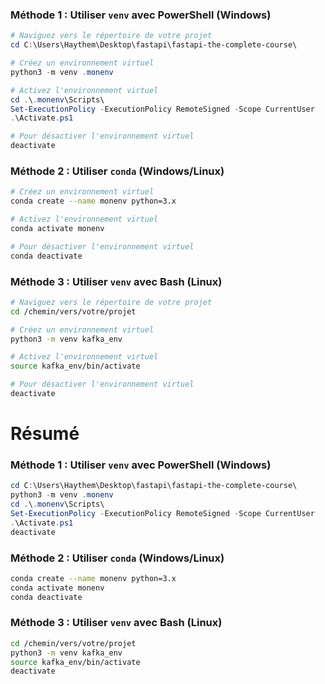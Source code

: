 ### Méthode 1 : Utiliser `venv` avec PowerShell (Windows)

```powershell
# Naviguez vers le répertoire de votre projet
cd C:\Users\Haythem\Desktop\fastapi\fastapi-the-complete-course\

# Créez un environnement virtuel
python3 -m venv .monenv

# Activez l'environnement virtuel
cd .\.monenv\Scripts\
Set-ExecutionPolicy -ExecutionPolicy RemoteSigned -Scope CurrentUser
.\Activate.ps1

# Pour désactiver l'environnement virtuel
deactivate
```

### Méthode 2 : Utiliser `conda` (Windows/Linux)

```bash
# Créez un environnement virtuel
conda create --name monenv python=3.x

# Activez l'environnement virtuel
conda activate monenv

# Pour désactiver l'environnement virtuel
conda deactivate
```

### Méthode 3 : Utiliser `venv` avec Bash (Linux)

```bash
# Naviguez vers le répertoire de votre projet
cd /chemin/vers/votre/projet

# Créez un environnement virtuel
python3 -m venv kafka_env

# Activez l'environnement virtuel
source kafka_env/bin/activate

# Pour désactiver l'environnement virtuel
deactivate
```
# Résumé
### Méthode 1 : Utiliser `venv` avec PowerShell (Windows)

```powershell
cd C:\Users\Haythem\Desktop\fastapi\fastapi-the-complete-course\
python3 -m venv .monenv
cd .\.monenv\Scripts\
Set-ExecutionPolicy -ExecutionPolicy RemoteSigned -Scope CurrentUser
.\Activate.ps1
deactivate
```

### Méthode 2 : Utiliser `conda` (Windows/Linux)

```bash
conda create --name monenv python=3.x
conda activate monenv
conda deactivate
```

### Méthode 3 : Utiliser `venv` avec Bash (Linux)

```bash
cd /chemin/vers/votre/projet
python3 -m venv kafka_env
source kafka_env/bin/activate
deactivate
```
